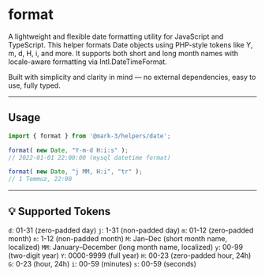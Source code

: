 # format
A lightweight and flexible date formatting utility for JavaScript and TypeScript. This helper formats Date objects using PHP-style tokens like Y, m, d, H, i, and more. It supports both short and long month names with locale-aware formatting via Intl.DateTimeFormat.

Built with simplicity and clarity in mind — no external dependencies, easy to use, fully typed.

---

## Usage
```ts
import { format } from '@mark-3/helpers/date';

format( new Date, "Y-m-d H:i:s" );
// 2022-01-01 22:00:00 (mysql datetime format)

format( new Date, "j MM, H:i", "tr" );
// 1 Temmuz, 22:00
```

---

## 💡 Supported Tokens
`d`: 01-31 (zero-padded day)
`j`:  1-31 (non-padded day)
`m`: 01-12 (zero-padded month)
`n`:  1-12 (non-padded month)
`M`: Jan–Dec (short month name, localized)
`MM`: January–December (long month name, localized)
`y`: 00-99 (two-digit year)
`Y`: 0000-9999 (full year)
`H`: 00-23 (zero-padded hour, 24h)
`G`:  0-23 (hour, 24h)
`i`: 00-59 (minutes)
`s`: 00-59 (seconds)
